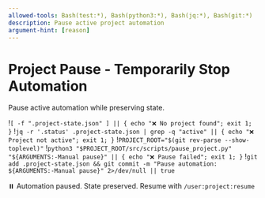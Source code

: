 ```yaml
---
allowed-tools: Bash(test:*), Bash(python3:*), Bash(jq:*), Bash(git:*)
description: Pause active project automation
argument-hint: [reason]
---
```


# Project Pause - Temporarily Stop Automation

Pause active automation while preserving state.

!`[ -f ".project-state.json" ] || { echo "❌ No project found"; exit 1; }`
!`jq -r '.status' .project-state.json | grep -q "active" || { echo "❌ Project not active"; exit 1; }`
!`PROJECT_ROOT="$(git rev-parse --show-toplevel)"`
!`python3 "$PROJECT_ROOT/src/scripts/pause_project.py" "${ARGUMENTS:-Manual pause}" || { echo "❌ Pause failed"; exit 1; }`
!`git add .project-state.json && git commit -m "Pause automation: ${ARGUMENTS:-Manual pause}" 2>/dev/null || true`

⏸️  Automation paused. State preserved.
Resume with `/user:project:resume`